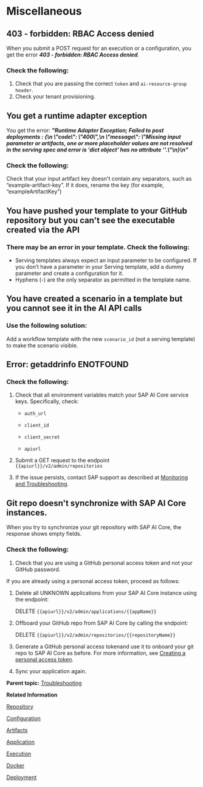 <!-- loio10622b5a7e5c449d8b138809c3adc452 -->

# Miscellaneous



<a name="loio10622b5a7e5c449d8b138809c3adc452__section_rxh_yqk_vsb"/>

## 403 - forbidden: RBAC Access denied

When you submit a POST request for an execution or a configuration, you get the error ***403 - forbidden: RBAC Access denied***.



### Check the following:

1.  Check that you are passing the correct `token` and `ai-resource-group header`.
2.  Check your tenant provisioning.



<a name="loio10622b5a7e5c449d8b138809c3adc452__section_qwf_zmk_vsb"/>

## You get a runtime adapter exception

You get the error: ***"Runtime Adapter Exception; Failed to post deployments : \{\\n \\"code\\": \\"400\\",\\n \\"message\\": \\"Missing input parameter or artifacts, one or more placeholder values are not resolved in the serving spec and error is 'dict object' has no attribute ''.\\"\\n\}\\n"***



### Check the following:

Check that your input artifact key doesn't contain any separators, such as “example-artifact-key”. If it does, rename the key \(for example, “exampleArtifactKey”\)



<a name="loio10622b5a7e5c449d8b138809c3adc452__section_amc_xqk_vsb"/>

## You have pushed your template to your GitHub repository but you can't see the executable created via the API



### There may be an error in your template. Check the following:

-   Serving templates always expect an input parameter to be configured. If you don’t have a parameter in your Serving template, add a dummy parameter and create a configuration for it.
-   Hyphens \(-\) are the only separator as permitted in the template name.



<a name="loio10622b5a7e5c449d8b138809c3adc452__section_g2h_yqk_vsb"/>

## You have created a scenario in a template but you cannot see it in the AI API calls



### Use the following solution:

Add a workflow template with the new `scenario_id` \(not a serving template\) to make the scenario visible.



<a name="loio10622b5a7e5c449d8b138809c3adc452__section_nfv_yqk_vsb"/>

## Error: getaddrinfo ENOTFOUND



### Check the following:

1.  Check that all environment variables match your SAP AI Core service keys. Specifically, check:
    -   `auth_url`

    -   `client_id`

    -   `client_secret`

    -   `apiurl`


2.  Submit a GET request to the endpoint `{{apiurl}}/v2/admin/repositories`
3.  If the issue persists, contact SAP support as described at [Monitoring and Troubleshooting](monitoring-and-troubleshooting-f559038.md).



<a name="loio10622b5a7e5c449d8b138809c3adc452__section_q12_chm_vsb"/>

## Git repo doesn't synchronize with SAP AI Core instances.

When you try to synchronize your git repository with SAP AI Core, the response shows empty fields.



### Check the following:

1.  Check that you are using a GitHub personal access token and not your GitHub password.

If you are already using a personal access token, proceed as follows:

1.  Delete all UNKNOWN applications from your SAP AI Core instance using the endpoint:

    DELETE `{{apiurl}}/v2/admin/applications/{{appName}}`

2.  Offboard your GitHub repo from SAP AI Core by calling the endpoint:

    DELETE `{{apiurl}}/v2/admin/repositories/{{repositoryName}}`

3.  Generate a GitHub personal access tokenand use it to onboard your git repo to SAP AI Core as before. For more information, see [Creating a personal access token](https://docs.github.com/en/authentication/keeping-your-account-and-data-secure/creating-a-personal-access-token).
4.  Sync your application again.

**Parent topic:** [Troubleshooting](troubleshooting-3da90ba.md "For troubleshooting information, see the following sections:")

**Related Information**  


[Repository](repository-fcad603.md "")

[Configuration](configuration-047fad5.md "")

[Artifacts](artifacts-c655daa.md "")

[Application](application-7f1e35b.md "")

[Execution](execution-5ccde4d.md "")

[Docker](docker-1945aa4.md "")

[Deployment](deployment-a10fa8a.md "")

